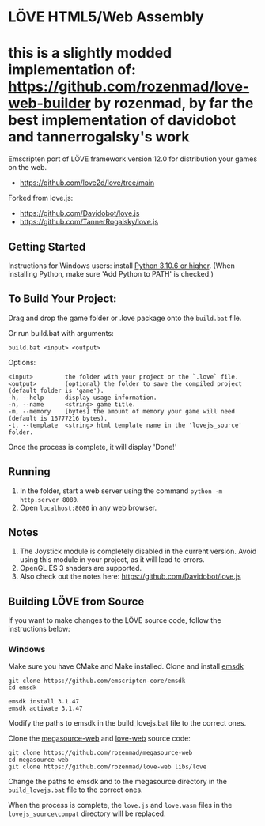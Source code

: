 LÖVE HTML5/Web Assembly
============
# this is a slightly modded implementation of: https://github.com/rozenmad/love-web-builder by rozenmad, by far the best implementation of davidobot and tannerrogalsky's work

Emscripten port of LÖVE framework version 12.0 for distribution your games on the web.
- https://github.com/love2d/love/tree/main

Forked from love.js:
- https://github.com/Davidobot/love.js
- https://github.com/TannerRogalsky/love.js

## Getting Started

Instructions for Windows users: install [Python 3.10.6 or higher](https://www.python.org/downloads/release/python-3106/). (When installing Python, make sure 'Add Python to PATH' is checked.)

## To Build Your Project:
Drag and drop the game folder or .love package onto the `build.bat` file.

Or run build.bat with arguments:
```
build.bat <input> <output>
```

Options:
```
<input>         the folder with your project or the `.love` file.
<output>        (optional) the folder to save the compiled project (default folder is 'game').
-h, --help      display usage information.
-n, --name      <string> game title.
-m, --memory    [bytes] the amount of memory your game will need (default is 16777216 bytes).
-t, --template  <string> html template name in the 'lovejs_source' folder.
```

Once the process is complete, it will display 'Done!'

## Running
1. In the <output> folder, start a web server using the command ```python -m http.server 8080```.
2. Open ```localhost:8080``` in any web browser.

## Notes
1. The Joystick module is completely disabled in the current version. Avoid using this module in your project, as it will lead to errors.
2. OpenGL ES 3 shaders are supported.
3. Also check out the notes here: https://github.com/Davidobot/love.js

## Building LÖVE from Source

If you want to make changes to the LÖVE source code, follow the instructions below:

### Windows

Make sure you have CMake and Make installed.
Clone and install [emsdk](https://github.com/emscripten-core/emsdk)
```
git clone https://github.com/emscripten-core/emsdk
cd emsdk

emsdk install 3.1.47
emsdk activate 3.1.47
```

Modify the paths to emsdk in the build_lovejs.bat file to the correct ones.

Clone the [megasource-web](https://github.com/rozenmad/megasource-web) and [love-web](https://github.com/rozenmad/love-web) source code:

```
git clone https://github.com/rozenmad/megasource-web
cd megasource-web
git clone https://github.com/rozenmad/love-web libs/love
```

Change the paths to emsdk and to the megasource directory in the `build_lovejs.bat` file to the correct ones.

When the process is complete, the `love.js` and `love.wasm` files in the `lovejs_source\compat` directory will be replaced.
